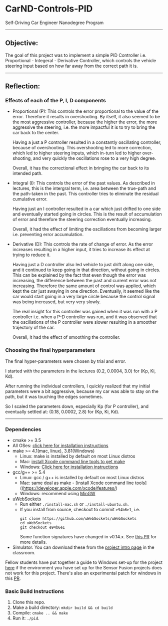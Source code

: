 # CarND-Controls-PID
Self-Driving Car Engineer Nanodegree Program

---

## Objective:
The goal of this project was to implement a simple PID Controller i.e. Proportional - Integeral - Derivative Controller, which controls the vehicle steering input based on how far away from the correct path it is. 


---

## Reflection:

### Effects of each of the P, I, D components

- Proportional (P): This controls the error proportional to the value of the error. Therefore it results in overshooting. By itself, it also seemed to be the most aggressive controller, because the higher the error, the more aggressive the steering, i.e. the more impactful it is to try to bring the car back to the center. 

  Having a just a P controller resulted in a constantly oscillating controller, because of overshooting. This overshooting led to more correction, which led to higher steering inputs, which in-turn led to higher over-shooting, and very quickly the oscillations rose to a very high degree. 

  Overall, it has the correctional effect in bringing the car back to its intended path.

- Integral (I): This controls the error of the past values. As described in lectures, this is the intergral term, i.e. area between the true-path and the path-taken in the past. This controller tries to eliminate the residual cumulative error. 

  Having just an I controller resulted in a car which just drifted to one side and eventually started going in circles. This is the result of accumulation of error and therefore the steering correction eventually increasing.

  Overall, it had the effect of limiting the oscillations from becoming larger i.e. preventing error accumulation.

- Derivative (D): This controls the rate of change of error. As the error increases resulting in a higher input, it tries to increase its effect at trying to reduce it.

  Having just a D controller also led vehicle to just drift along one side, and it continued to keep going in that direction, without going in circles. This can be explained by the fact that even though the error was increasing, the difference between the past and current error was not increasing. Therefore the same amount of control was applied, which kept the car just swaying in one direction. Eventually, it seemed like the car would start going in a very large circle because the control signal was being increased, but very very slowly.

  The real insight for this controller was gained when it was run with a P controller i.e. when a P-D controller was run, and it was observed that the oscillations of the P controller were slower resulting in a smoother trajectory of the car.

  Overall, it had the effect of smoothing the controller.

### Choosing the final hyperparameters

  The final hyper-parameters were chosen by trial and error.
  
  I started with the parameters in the lectures (0.2, 0.0004, 3.0) for (Kp, Ki, Kd).
  
  After running the individual controllers, I quickly realized that my initial parameters were a bit aggressive, because my car was able to stay on the path, but it was touching the edges sometimes.
  
  So I scaled the parameters down, especially Kp (for P controller), and eventually settled at: (0.18, 0.0002, 2.8) for (Kp, Ki, Kd).
  

---

### Dependencies

* cmake >= 3.5
 * All OSes: [click here for installation instructions](https://cmake.org/install/)
* make >= 4.1(mac, linux), 3.81(Windows)
  * Linux: make is installed by default on most Linux distros
  * Mac: [install Xcode command line tools to get make](https://developer.apple.com/xcode/features/)
  * Windows: [Click here for installation instructions](http://gnuwin32.sourceforge.net/packages/make.htm)
* gcc/g++ >= 5.4
  * Linux: gcc / g++ is installed by default on most Linux distros
  * Mac: same deal as make - [install Xcode command line tools]((https://developer.apple.com/xcode/features/)
  * Windows: recommend using [MinGW](http://www.mingw.org/)
* [uWebSockets](https://github.com/uWebSockets/uWebSockets)
  * Run either `./install-mac.sh` or `./install-ubuntu.sh`.
  * If you install from source, checkout to commit `e94b6e1`, i.e.
    ```
    git clone https://github.com/uWebSockets/uWebSockets 
    cd uWebSockets
    git checkout e94b6e1
    ```
    Some function signatures have changed in v0.14.x. See [this PR](https://github.com/udacity/CarND-MPC-Project/pull/3) for more details.
* Simulator. You can download these from the [project intro page](https://github.com/udacity/self-driving-car-sim/releases) in the classroom.

Fellow students have put together a guide to Windows set-up for the project [here](https://s3-us-west-1.amazonaws.com/udacity-selfdrivingcar/files/Kidnapped_Vehicle_Windows_Setup.pdf) if the environment you have set up for the Sensor Fusion projects does not work for this project. There's also an experimental patch for windows in this [PR](https://github.com/udacity/CarND-PID-Control-Project/pull/3).

### Basic Build Instructions

1. Clone this repo.
2. Make a build directory: `mkdir build && cd build`
3. Compile: `cmake .. && make`
4. Run it: `./pid`. 

